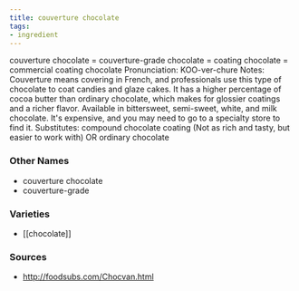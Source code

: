 ```yaml
---
title: couverture chocolate
tags:
- ingredient
---
```

couverture chocolate = couverture-grade chocolate = coating chocolate = commercial coating chocolate Pronunciation: KOO-ver-chure Notes: Couverture means covering in French, and professionals use this type of chocolate to coat candies and glaze cakes. It has a higher percentage of cocoa butter than ordinary chocolate, which makes for glossier coatings and a richer flavor. Available in bittersweet, semi-sweet, white, and milk chocolate. It's expensive, and you may need to go to a specialty store to find it. Substitutes: compound chocolate coating (Not as rich and tasty, but easier to work with) OR ordinary chocolate

### Other Names

* couverture chocolate
* couverture-grade

### Varieties

* [[chocolate]]

### Sources
* http://foodsubs.com/Chocvan.html

